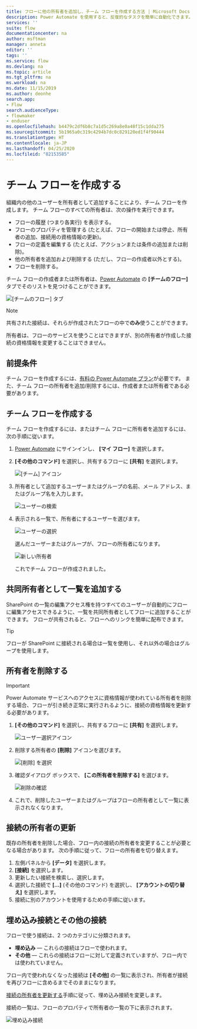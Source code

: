 ```yaml
---
title: フローに他の所有者を追加し、チーム フローを作成する方法 | Microsoft Docs
description: Power Automate を使用すると、反復的なタスクを簡単に自動化できます。 ユーザーまたはグループを所有者として追加し、共同作業によりフローの設計および管理ができます。
services: ''
suite: flow
documentationcenter: na
author: msftman
manager: anneta
editor: ''
tags: ''
ms.service: flow
ms.devlang: na
ms.topic: article
ms.tgt_pltfrm: na
ms.workload: na
ms.date: 11/15/2019
ms.author: deonhe
search.app:
- Flow
search.audienceType:
- flowmaker
- enduser
ms.openlocfilehash: b4479c2df6b8c7a1d5c269a8e0a48f15c1dda275
ms.sourcegitcommit: 5b1965a0c319c4294b7dc0c829120ed1f4f90444
ms.translationtype: HT
ms.contentlocale: ja-JP
ms.lasthandoff: 04/25/2020
ms.locfileid: "82153585"
---
```

# <a name="create-team-flows"></a>チーム フローを作成する

組織内の他のユーザーを所有者として追加することにより、チーム フローを作成します。 チーム フローのすべての所有者は、次の操作を実行できます。

* フローの履歴 (つまり各実行) を表示する。
* フローのプロパティを管理する (たとえば、フローの開始または停止、所有者の追加、接続用の資格情報の更新)。
* フローの定義を編集する (たとえば、アクションまたは条件の追加または削除)。
* 他の所有者を追加および削除する (ただし、フローの作成者以外とする)。
* フローを削除する。

チーム フローの作成者または所有者は、[Power Automate](https://flow.microsoft.com) の **[チームのフロー]** タブでそのリストを見つけることができます。

![[チームのフロー] タブ](./media/create-team-flows/addowner5.png)

> [!NOTE]
> 共有された接続は、それらが作成されたフローの中で**のみ**使うことができます。
> 
> 

所有者は、フローのサービスを使うことはできますが、別の所有者が作成した接続の資格情報を変更することはできません。

## <a name="prerequisites"></a>前提条件
チーム フローを作成するには、[有料の Power Automate プラン](https://flow.microsoft.com/pricing/)が必要です。 また、チーム フローの所有者を追加/削除するには、作成者または所有者である必要があります。

## <a name="create-a-team-flow"></a>チーム フローを作成する
チーム フローを作成するには、またはチーム フローに所有者を追加するには、次の手順に従います。

1. [Power Automate](https://flow.microsoft.com) にサインインし、 **[マイ フロー]** を選択します。
2. **[その他のコマンド]** を選択し、共有するフローに **[共有]** を選択します。
   
    ![[チーム] アイコン](./media/create-team-flows/addowner1.png)
3. 所有者として追加するユーザーまたはグループの名前、メール アドレス、またはグループ名を入力します。
   
    ![ユーザーの検索](./media/create-team-flows/addowner2.png)
4. 表示される一覧で、所有者にするユーザーを選びます。
   
    ![ユーザーの選択](./media/create-team-flows/addowner3.png)
   
     選んだユーザーまたはグループが、フローの所有者になります。
   
    ![新しい所有者](./media/create-team-flows/addowner4.png)
   
     これでチーム フローが作成されました。

## <a name="add-a-list-as-a-co-owner"></a>共同所有者として一覧を追加する

SharePoint の一覧の編集アクセス権を持つすべてのユーザーが自動的にフローに編集アクセスできるように、一覧を共同所有者としてフローに追加することができます。 フローが共有されると、フローへのリンクを簡単に配布できます。

> [!TIP]
> フローが SharePoint に接続される場合は一覧を使用し、それ以外の場合はグループを使用します。
>

## <a name="remove-an-owner"></a>所有者を削除する

> [!IMPORTANT]
> Power Automate サービスへのアクセスに資格情報が使われている所有者を削除する場合、フローが引き続き正常に実行されるように、接続の資格情報を更新する必要があります。
> 
> 

1. **[その他のコマンド]** を選択し、共有するフローに **[共有]** を選択します。
   
    ![ユーザー選択アイコン](./media/create-team-flows/addowner1.png)
2. 削除する所有者の **[削除]** アイコンを選びます。
   
    ![[削除] を選択](./media/create-team-flows/removeowner2.png)
3. 確認ダイアログ ボックスで、 **[この所有者を削除する]** を選びます。
   
    ![削除の確認](./media/create-team-flows/removeowner3.png)
4. これで、削除したユーザーまたはグループはフローの所有者として一覧に表示されなくなります。


## <a name="update-connection-owner"></a>接続の所有者の更新

既存の所有者を削除した場合、フロー内の接続の所有者を変更することが必要となる場合があります。 次の手順に従って、フローの所有者を切り替えます。

1. 左側パネルから **[データ]** を選択します。
1. **[接続]** を選択します。
1. 更新したい接続を検索し、選択します。
1. 選択した接続で **[...]** (その他のコマンド) を選択し、 **[アカウントの切り替え]** を選択します。
1. 接続に別のアカウントを使用するための手順に従います。

## <a name="embedded-and-other-connections"></a>埋め込み接続とその他の接続

フローで使う接続は、2 つのカテゴリに分類されます。

* **埋め込み** &mdash; これらの接続はフローで使われます。
* **その他** &mdash; これらの接続はフローに対して定義されていますが、フロー内では使われていません。

フロー内で使われなくなった接続は **[その他]** の一覧に表示され、所有者が接続を再びフローに含めるまでそのままになります。

[接続の所有者を更新する](./create-team-flows.md#update-connection-owner)手順に従って、埋め込み接続を変更します。

接続の一覧は、フローのプロパティで所有者の一覧の下に表示されます。

![埋め込み接続](./media/create-team-flows/embeddedconnections.png)

